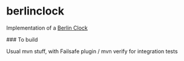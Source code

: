 berlinclock
===========

Implementation of a [Berlin Clock](http://www.berlin-uhr.com/fotos/berlin-clock.swf)

### To build

Usual mvn stuff, with Failsafe plugin / mvn verify for integration tests
